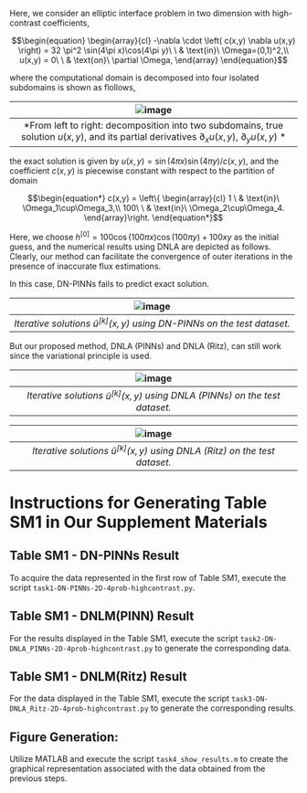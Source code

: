 Here, we consider an elliptic interface problem in two dimension with high-contrast coefficients, 
```math
\begin{equation}
\begin{array}{cl}
-\nabla \cdot \left( c(x,y) \nabla u(x,y)  \right) = 32 \pi^2 \sin(4\pi x)\cos(4\pi y)\ \ & \text{in}\ \Omega=(0,1)^2,\\
u(x,y) = 0\ \ & \text{on}\ \partial \Omega, 
\end{array}
\end{equation}
```
where the computational domain is decomposed into four isolated subdomains is shown as flollows, 

|![image](https://github.com/AI4SC-TJU/DDLM/assets/93070782/5c881b55-2782-46f0-860a-eab6cf2103b2)|
|:--------------------------------------------------------------:|
| *From left to right: decomposition into two subdomains, true solution $`u(x,y)`$, and its partial derivatives $`\partial_x u(x,y)`$, $`\partial_y u(x,y)`$ * |


the exact solution is given by $`u(x,y) = \sin(4\pi x) \sin(4\pi y) / c(x,y)`$, and the coefficient $`c(x,y)`$ is piecewise constant with respect to the partition of domain
```math
\begin{equation*}
c(x,y) = \left\{
\begin{array}{cl}
1 \ & \text{in}\ \Omega_1\cup\Omega_3,\\
100\ \ & \text{in}\ \Omega_2\cup\Omega_4.
\end{array}\right.
\end{equation*}
```
Here, we choose $`h^{[0]}=100\cos(100\pi x)\cos(100\pi y)+100xy`$ as the initial guess, and the numerical results using DNLA are depicted as follows. Clearly, our method can facilitate the convergence of outer iterations in the presence of inaccurate flux estimations.

In this case, DN-PINNs fails to predict exact solution.

|![image](https://github.com/AI4SC-TJU/DDLM/assets/93070782/c6c9745a-48cd-4a65-9cea-3dd6758e85d8)|
|:--------------------------------------------------------------:|
| *Iterative solutions $`\hat{u}^{[k]}(x,y)`$ using DN-PINNs on the test dataset.* |


But our proposed method, DNLA (PINNs) and DNLA (Ritz), can still work since the variational principle is used.


|![image](https://github.com/AI4SC-TJU/DDLM/assets/93070782/0e171466-8756-4bbe-86cc-a7291e438ea8)|
|:--------------------------------------------------------------:|
| *Iterative solutions $`\hat{u}^{[k]}(x,y)`$ using DNLA (PINNs) on the test dataset.* |

|![image](https://github.com/AI4SC-TJU/DDLM/assets/93070782/8341dc5d-c3af-4301-aaac-8174c26dbec9)|
|:--------------------------------------------------------------:|
| *Iterative solutions $`\hat{u}^{[k]}(x,y)`$ using DNLA (Ritz) on the test dataset.* |






# Instructions for Generating Table SM1 in Our Supplement Materials
## Table SM1 - DN-PINNs Result
To acquire the data represented in the first row of Table SM1, execute the script `task1-DN-PINNs-2D-4prob-highcontrast.py`.

## Table SM1 - DNLM(PINN) Result
For the results displayed in the Table SM1, execute the script `task2-DN-DNLA_PINNs-2D-4prob-highcontrast.py` to generate the corresponding data.

## Table SM1 - DNLM(Ritz) Result
For the data displayed in the Table SM1, execute the script `task3-DN-DNLA_Ritz-2D-4prob-highcontrast.py` to generate the corresponding results.

## Figure Generation:
Utilize MATLAB and execute the script `task4_show_results.m` to create the graphical representation associated with the data obtained from the previous steps.

